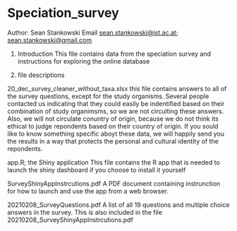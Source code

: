 # Speciation_survey
Author: Sean Stankowski
Email sean.stankowski@ist.ac.at; sean.stankowski@gmail.com

1) Introduction
This file contains data from the speciation survey and instructions for exploring the online database

1) file descriptions

20_dec_survey_cleaner_without_taxa.xlsx 
  this file contains answers to all of the survey questions, except for the study organisms. Several people contacted us indicating that they could easily be      indentified based on their combination of study organimsms, so we are not circulting these answers. Also, we will not circulate conuntry of origin, because we do not think its ethical to judge repondents based on their country of origin. If you sould like to know something specific aboyt these data, we will happily send you the results in a way that protects the personal and cultural identity of the repondents. 

app.R; the Shiny application
  This file contains the R app that is needed to launch the shiny dashboard if you choose to install it yourself
  
SurveyShinyAppInstrcutions.pdf
  A PDF document containing instrunction for how to launch and use the app from a web browser. 
  
20210208_SurveyQuestions.pdf
  A list of all 19 questions and multiple choice answers in the survey. This is also included in the file 20210208_SurveyShinyAppInstrcutions.pdf

